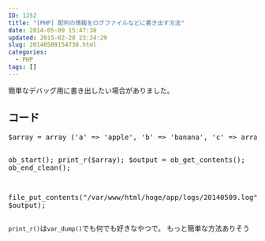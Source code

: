 ```yaml
---
ID: 1252
title: "[PHP] 配列の情報をログファイルなどに書き出す方法"
date: 2014-05-09 15:47:38
updated: 2015-02-28 23:24:29
slug: 20140509154738.html
categories:
  - PHP
tags: []
---
```


簡単なデバッグ用に書き出したい場合がありました。

<!--more-->
<h2>コード</h2>
<pre class="linenums php">$array = array ('a' => 'apple', 'b' => 'banana', 'c' => array ('x', 'y', 'z'));

ob_start();
print_r($array);
$output = ob_get_contents();
ob_end_clean();

file_put_contents("/var/www/html/hoge/app/logs/20140509.log", \$output); </pre>

<code>print_r()</code>は<code>var_dump()</code>でも何でも好きなやつで。
<span class="text-muted">もっと簡単な方法ありそう</span>
